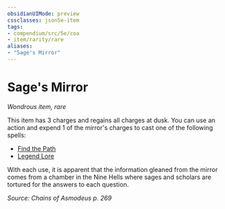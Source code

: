 ```yaml
---
obsidianUIMode: preview
cssclasses: json5e-item
tags:
- compendium/src/5e/coa
- item/rarity/rare
aliases: 
- "Sage's Mirror"
---
```

# Sage's Mirror
*Wondrous item, rare*  


This item has 3 charges and regains all charges at dusk. You can use an action and expend 1 of the mirror's charges to cast one of the following spells:

- [Find the Path](Mechanics/spells/find-the-path.md)  
- [Legend Lore](Mechanics/spells/legend-lore.md)  

With each use, it is apparent that the information gleaned from the mirror comes from a chamber in the Nine Hells where sages and scholars are tortured for the answers to each question.

*Source: Chains of Asmodeus p. 269*